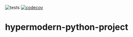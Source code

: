 ![tests](https://github.com/cjolowicz/hypermodern-python-project/workflows/tests/badge.svg)
[![codecov](https://codecov.io/gh/cjolowicz/hypermodern-python-project/branch/master/graph/badge.svg)](https://codecov.io/gh/cjolowicz/hypermodern-python-project)

# hypermodern-python-project
